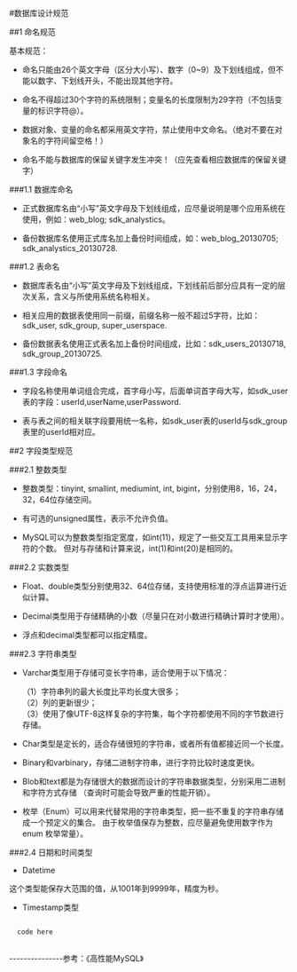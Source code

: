 #数据库设计规范

##1 命名规范

   基本规范：
  
  * 命名只能由26个英文字母（区分大小写）、数字（0~9）及下划线组成，但不能以数字、下划线开头，不能出现其他字符。
   
  * 命名不得超过30个字符的系统限制；变量名的长度限制为29字符（不包括变量的标识字符@）。
   
  * 数据对象、变量的命名都采用英文字符，禁止使用中文命名。（绝对不要在对象名的字符间留空格！）
  
  * 命名不能与数据库的保留关键字发生冲突！（应先查看相应数据库的保留关键字）


###1.1 数据库命名

  * 正式数据库名由“小写”英文字母及下划线组成，应尽量说明是哪个应用系统在使用，例如：web_blog; sdk_analystics。
  
  * 备份数据库名使用正式库名加上备份时间组成，如：web_blog_20130705; sdk_analystics_20130728.

###1.2 表命名

  * 数据库表名由“小写”英文字母及下划线组成，下划线前后部分应具有一定的层次关系，含义与所使用系统名称相关。
  
  * 相关应用的数据表使用同一前缀，前缀名称一般不超过5字符，比如：sdk_user, sdk_group, super_userspace.
  
  * 备份数据表名使用正式表名加上备份时间组成，比如：sdk_users_20130718, sdk_group_20130725.

###1.3 字段命名

  * 字段名称使用单词组合完成，首字母小写，后面单词首字母大写，如sdk_user表的字段：userId,userName,userPassword.
  
  * 表与表之间的相关联字段要用统一名称，如sdk_user表的userId与sdk_group表里的userId相对应。
  

##2 字段类型规范

###2.1 整数类型

  * 整数类型：tinyint, smallint, mediumint, int, bigint，分别使用8，16，24，32，64位存储空间。
  
  * 有可选的unsigned属性，表示不允许负值。
  
  * MySQL可以为整数类型指定宽度，如int(11)，规定了一些交互工具用来显示字符的个数。
  但对与存储和计算来说，int(1)和int(20)是相同的。
     
###2.2 实数类型 
  
  * Float、double类型分别使用32、64位存储，支持使用标准的浮点运算进行近似计算。
  
  * Decimal类型用于存储精确的小数（尽量只在对小数进行精确计算时才使用）。
  
  * 浮点和decimal类型都可以指定精度。

###2.3 字符串类型

  * Varchar类型用于存储可变长字符串，适合使用于以下情况：
  
    （1）字符串列的最大长度比平均长度大很多；  
    （2）列的更新很少；  
    （3）使用了像UTF-8这样复杂的字符集，每个字符都使用不同的字节数进行存储。

  * Char类型是定长的，适合存储很短的字符串，或者所有值都接近同一个长度。
  
  * Binary和varbinary，存储二进制字符串，进行字符比较时速度更快。
  
  * Blob和text都是为存储很大的数据而设计的字符串数据类型，分别采用二进制和字符方式存储
  （查询时可能会导致严重的性能开销）。
  
  * 枚举（Enum）可以用来代替常用的字符串类型，把一些不重复的字符串存储成一个预定义的集合。
  由于枚举值保存为整数，应尽量避免使用数字作为 enum 枚举常量）。

###2.4 日期和时间类型

  * Datetime
  
  这个类型能保存大范围的值，从1001年到9999年，精度为秒。

  * Timestamp类型


```sql

  code here
  
```
---------------参考：《高性能MySQL》
